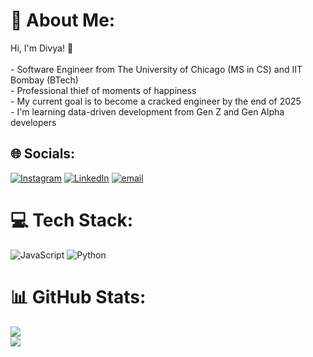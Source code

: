 # 💫 About Me:
Hi, I'm Divya! 👋<br><br>- Software Engineer from The University of Chicago (MS in CS) and IIT Bombay (BTech)<br>- Professional thief of moments of happiness<br>- My current goal is to become a cracked engineer by the end of 2025<br>- I'm learning data-driven development from Gen Z and Gen Alpha developers<br>


## 🌐 Socials:
[![Instagram](https://img.shields.io/badge/Instagram-%23E4405F.svg?logo=Instagram&logoColor=white)](https://instagram.com/patdivvy) [![LinkedIn](https://img.shields.io/badge/LinkedIn-%230077B5.svg?logo=linkedin&logoColor=white)](https://linkedin.com/in/divyapattisapu) [![email](https://img.shields.io/badge/Email-D14836?logo=gmail&logoColor=white)](mailto:divyapattisapu@gmail.com) 

# 💻 Tech Stack:
![JavaScript](https://img.shields.io/badge/javascript-%23323330.svg?style=for-the-badge&logo=javascript&logoColor=%23F7DF1E) ![Python](https://img.shields.io/badge/python-3670A0?style=for-the-badge&logo=python&logoColor=ffdd54) 

# 📊 GitHub Stats:
![](https://nirzak-streak-stats.vercel.app/?user=patty8122&theme=dark&hide_border=false)<br/>
![](https://github-readme-stats.vercel.app/api/top-langs/?username=patty8122&theme=dark&hide_border=false&include_all_commits=false&count_private=false&layout=compact)

<!-- Proudly created with GPRM ( https://gprm.itsvg.in ) -->
